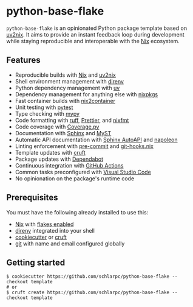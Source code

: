 # python-base-flake

`python-base-flake` is an opinionated Python package template based on
[uv2nix]. It aims to provide an instant feedback loop during development
while staying reproducible and interoperable with the [Nix] ecosystem.

## Features

- Reproducible builds with [Nix] and [uv2nix]
- Shell environment management with [direnv]
- Python dependency management with [uv]
- Dependency management for anything else with [nixpkgs]
- Fast container builds with [nix2container]
- Unit testing with [pytest]
- Type checking with [mypy]
- Code formatting with [ruff], [Prettier], and [nixfmt]
- Code coverage with [Coverage.py]
- Documentation with [Sphinx] and [MyST]
- Automatic API documentation with [Sphinx AutoAPI] and [napoleon]
- Linting enforcement with [pre-commit] and [git-hooks.nix]
- Template updates with [cruft]
- Package updates with [Dependabot]
- Continuous integration with [GitHub Actions]
- Common tasks preconfigured with [Visual Studio Code]
- No opinionation on the package's runtime code

## Prerequisites

You must have the following already installed to use this:

- [Nix] with [flakes enabled]
- [direnv] integrated into your shell
- [cookiecutter] or [cruft]
- [git] with name and email configured globally

## Getting started

```shell
$ cookiecutter https://github.com/schlarpc/python-base-flake --checkout template
# or
$ cruft create https://github.com/schlarpc/python-base-flake --checkout template
```

[cookiecutter]: https://cookiecutter.readthedocs.io/
[coverage.py]: https://coverage.readthedocs.io/
[cruft]: https://cruft.github.io/cruft/
[dependabot]: https://github.com/dependabot
[direnv]: https://direnv.net/
[flakes enabled]: https://nixos.wiki/wiki/Flakes#Enable_flakes_permanently_in_NixOS
[git]: https://git-scm.com/
[git-hooks.nix]: https://github.com/cachix/git-hooks.nix
[github actions]: https://github.com/features/actions
[myst]: https://myst-parser.readthedocs.io/
[mypy]: https://mypy.readthedocs.io/
[napoleon]: https://www.sphinx-doc.org/en/master/usage/extensions/napoleon.html
[nix]: https://nixos.org/
[nix2container]: https://github.com/nlewo/nix2container
[nixfmt]: https://github.com/NixOS/nixfmt
[nixpkgs]: https://github.com/NixOS/nixpkgs
[poetry2nix]: https://github.com/nix-community/poetry2nix
[pre-commit]: https://pre-commit.com/
[prettier]: https://prettier.io/
[pytest]: https://docs.pytest.org/
[ruff]: https://docs.astral.sh/ruff/
[sphinx autoapi]: https://sphinx-autoapi.readthedocs.io/
[sphinx]: https://www.sphinx-doc.org/
[uv]: https://docs.astral.sh/uv/
[uv2nix]: https://github.com/pyproject-nix/uv2nix
[visual studio code]: https://code.visualstudio.com/

